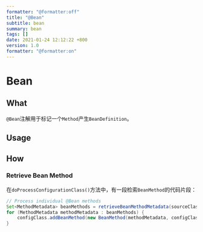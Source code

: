 ```yaml
---
formatter: "@formatter:off"
title: "@Bean" 
subtitle: bean 
summary: bean 
tags: [] 
date: 2021-01-24 12:12:22 +800 
version: 1.0
formatter: "@formatter:on"
---
```


# Bean

## What

`@Bean`注解用于标记一个`Method`产生`BeanDefinition`。

## Usage



## How

### Retrieve Bean Method

在`doProcessConfigurationClass()`方法中，有一段检索`BeanMethod`的代码片段：

```java
// Process individual @Bean methods
Set<MethodMetadata> beanMethods = retrieveBeanMethodMetadata(sourceClass);
for (MethodMetadata methodMetadata : beanMethods) {
	configClass.addBeanMethod(new BeanMethod(methodMetadata, configClass));
}
```

